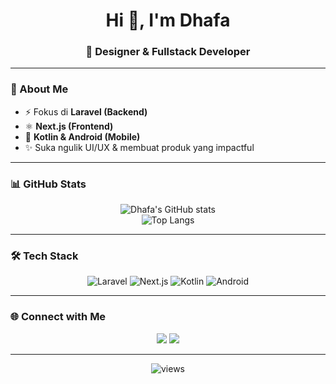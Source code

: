 <h1 align="center">Hi 👋, I'm Dhafa</h1>
<h3 align="center">🚀 Designer & Fullstack Developer</h3>

---

### 💫 About Me
- ⚡ Fokus di **Laravel (Backend)**
- ⚛️ **Next.js (Frontend)**
- 📱 **Kotlin & Android (Mobile)**
- ✨ Suka ngulik UI/UX & membuat produk yang impactful

---

### 📊 GitHub Stats
<div align="center">
  
![Dhafa's GitHub stats](https://github-readme-stats.vercel.app/api?username=real15&show_icons=true&theme=radical&hide_border=true)  
![Top Langs](https://github-readme-stats.vercel.app/api/top-langs/?username=real15&layout=compact&theme=radical&hide_border=true)

</div>

---

### 🛠️ Tech Stack
<div align="center">
  
![Laravel](https://img.shields.io/badge/Laravel-FF2D20?style=for-the-badge&logo=laravel&logoColor=white)
![Next.js](https://img.shields.io/badge/Next.js-000000?style=for-the-badge&logo=next.js&logoColor=white)
![Kotlin](https://img.shields.io/badge/Kotlin-0095D5?style=for-the-badge&logo=kotlin&logoColor=white)
![Android](https://img.shields.io/badge/Android-3DDC84?style=for-the-badge&logo=android&logoColor=white)

</div>

---

### 🌐 Connect with Me
<p align="center">
  <a href="https://linkedin.com/in/dhafa"><img src="https://img.shields.io/badge/LinkedIn-0A66C2?style=for-the-badge&logo=linkedin&logoColor=white"/></a>
  <a href="mailto:dhafa@example.com"><img src="https://img.shields.io/badge/Email-D14836?style=for-the-badge&logo=gmail&logoColor=white"/></a>
</p>

---

<p align="center">
  <img src="https://komarev.com/ghpvc/?username=dhafaalvaro&label=Profile%20views&color=0e75b6&style=flat" alt="views" />  
</p>
